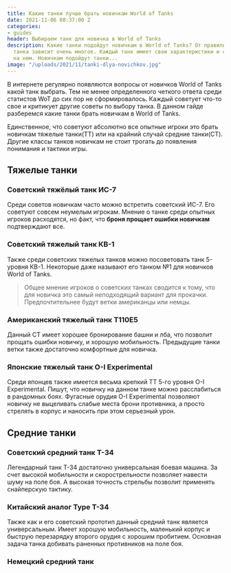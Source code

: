 ```yaml
---
title: Какие танки лучше брать новичкам World of Tanks
date: 2021-11-06 08:37:00 Z
categories:
- guides
header: Выбираем танк для новичка в World of Tanks
description: Какие танки подойдут новичкам в World of Tanks? От правильного выбора
  танка зависит очень многое. Каждый танк имеет свои характеристики и сложность игры
  на нем. Новичкам подойдут танки...
image: "/uploads/2021/11/tanki-dlya-novichkov.jpg"
---
```


В интернете регулярно появляются вопросы от новичков World of Tanks какой танк выбрать. Тем не менее определенного четкого ответа среди статистов WoT до сих пор не сформировалось. Каждый советует что-то свое и критикует другие советы по выбору танка. В данном гайде разберемся какие танки брать новичкам в World of Tanks.

Единственное, что советуют абсолютно все опытные игроки это брать новичкам тяжелые танки(ТТ) или на крайний случай средние танки(СТ). Другие классы танков новичкам не стоит трогать до появления понимания и тактики игры.

## Тяжелые танки

### Cоветский тяжёлый танк ИС-7

Среди советов новичкам часто можно встретить советский ИС-7. Его советуют совсем неумелым игрокам. Мнение о танке среди опытных игроков расходятся, но факт, что **броня прощает ошибки новичкам** подтверждают все.

### Советский тяжелый танк КВ-1

Также среди советских тяжелых танков можно посоветовать  танк 5-уровня КВ-1. Некоторые даже называют его танком №1 для новичков World of Tanks.

> Общее мнение игроков о советских танках сводится к тому, что для новичка это самый неподходящий вариант для прокачки. Предпочтительнее будут ветки американцы или немцы.

### Американский тяжелый танк T110E5

Данный СТ имеет хорошее бронирование башни и лба, что позволит прощать ошибки новичку, и хорошую мобильность. Предыдущие танки ветки также достаточно комфортные для новичка.

### Японские тяжелый танк O-I Experimental

Среди японцев также имеется весьма крепкий ТТ 5-го уровня O-I Experimental. Пишут, что новичку на данном танке можно расслабиться в рандомных боях. Фугасные орудия O-I Experimental позволяют новичку не выцеливать слабые места брони противника, а просто стрелять в корпус и наносить при этом серьезный урон.

## Средние танки

### Советский средний танк Т-34

Легендарный танк Т-34 достаточно универсальная боевая машина. За счет высокой мобильности и скорострельности позволяет навести шуму на поле боя. А высокая точность стрельбы позволит применять снайперскую тактику.

### Китайский аналог Type T-34

Также как и его советский прототип данный средний танк является универсальным. Имеет хорошую мобильность, маленький корпус и быструю перезарядку второго орудия с хорошим пробитием. Основная задача танка добивать раненных противников на поле боя.

### Немецкий средний танк 

